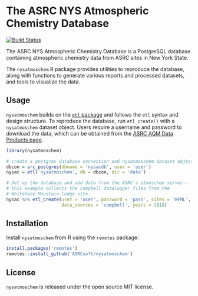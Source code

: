 # The ASRC NYS Atmospheric Chemistry Database

[![Build Status](https://travis-ci.org/ASRCsoft/nysatmoschem.svg?branch=master)](https://travis-ci.org/ASRCsoft/nysatmoschem)

The ASRC NYS Atmospheric Chemistry Database is a PostgreSQL database containing atmospheric chemistry data from ASRC sites in New York State.

The `nysatmoschem` R package provides utilities to reproduce the database, along with functions to generate various reports and processed datasets, and tools to visualize the data.

## Usage

`nysatmoschem` builds on the [`etl` package](https://cran.r-project.org/web/packages/etl/index.html) and follows the `etl` syntax and design structure. To reproduce the database, run `etl_create()` with a `nysatmoschem` dataset object. Users require a username and password to download the data, which can be obtained from the [ASRC AQM Data Products page](http://pireds.asrc.cestm.albany.edu:3000/).

```R
library(nysatmoschem)

# create a postgres database connection and nysatmoschem dataset object
dbcon = src_postgres(dbname = 'nysacdb', user = 'user')
nysac = etl('nysatmoschem', db = dbcon, dir = 'data')

# Set up the database and add data from the ASRC's atmoschem server--
# this example collects the campbell datalogger files from the
# Whiteface Mountain lodge site.
nysac %>% etl_create(user = 'user', password = 'pass', sites = 'WFML',
                     data_sources = 'campbell', years = 2018)
```

## Installation

Install `nysatmoschem` from R using the `remotes` package:

```R
install.packages('remotes')
remotes::install_github('ASRCsoft/nysatmoschem')
```

## License

`nysatmoschem` is released under the open source MIT license.
